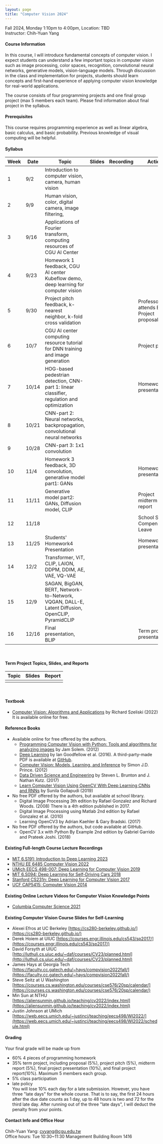 ```yaml
---
layout: page
title: "Computer Vision 2024"
---
```


Fall 2024, Monday 1:10pm to 4:00pm, Location: TBD <br/>
Instructor: Chih-Yuan Yang

#### Course Information

In this course, I will introduce fundamental concepts of computer vision. I expect students can understand a few important topics in computer vision such as image processing, color spaces, recognition, convolutional neural networks, generative models, vision-language models. Through discussion in the class and implementation for projects, students should learn concepts and first-hand experience of applying computer vision knowledge for real-world applications.

The course consists of four programming projects and one final group project (max 5 members each team). Please find information about final project in the syllabus.

#### Prerequisites

This course requires programming experience as well as linear algebra, basic calculus, and basic probability. Previous knowledge of visual computing will be helpful.

#### Syllabus

|Week|Date|Topic                                                                                   |Slides   |Recording | Action |
|---|---|---|---|---|---|
|1   |9/2        | Introduction to computer vision, camera, human vision                           |      |          |                              |
|2   |9/9        | Human vision, color, digital camera, image filtering,                           |      |          |                              |
|3   |9/16       | Applications of Fourier transform, computing resources of CGU AI Center         |      |          |      |
|4   |9/23       | Homework 1 feedback, CGU AI center Kubeflow demo, deep learning for computer vision      |      |          |         |
|5   |9/30       | Project pitch feedback, k-nearest neighbor, k-fold cross validation             |      |        | Professor attends ECCV, Project proposal due         |
|6   |10/7       | CGU AI center computing resource tutorial for DNN training and image generation |      |          | Project pitch                |
|7   |10/14      | HOG-based pedestrian detection, CNN-part 1: linear classifier, regulation and optimization |    |          | Homework2 presentation       |
|8   |10/21      | CNN-part 2: Neural networks, backpropagation, convolutional neural networks     |      |          |                              |
|9   |10/28      | CNN-part 3: 1x1 convolution                                                     |      |          |                              |
|10  |11/4       | Homework 3 feedback, 3D convolution, generative model part1: GANs               |      |          | Homework3 presentation       | 
|11  |11/11      | Generative model part2: GANs, Diffusion model, CLIP                             |      |          | Project midterm report       |
|12  |11/18      |                                                                                 |      |          | School Sports Compensatory Leave   |
|13  |11/25      | Students' Homework4 Presentation                                                |      |          | Homework4 presentation       |
|14  |12/2       | Transformer, ViT, CLIP, LAION, DDPM, DDIM, AE, VAE, VQ-VAE                      |      |          |                              |
|15  |12/9       | SAGAN, BigGAN, BERT, Network-to-Network, VQGAN, DALL-E, Latent Diffusion, OpenCLIP, PyramidCLIP |      |          |     |
|16  |12/16      | Final presentation, BLIP                                                        |      |          | Term project presentation         |

<br/>

#### Term Project Topics, Slides, and Reports

|Topic|Slides   |Report |
|---  |---      |---    |
|     |         |       |

<br/>

#### Textbook
- [Computer Vision: Algorithms and Applications](http://szeliski.org/Book/) by Richard Szeliski (2022) <br/>
It is available online for free.

#### Reference Books
- Available online for free offered by the authors.
  - [Programming Computer Vision with Python: Tools and algorithms for analyzing images](http://programmingcomputervision.com/) by Jam Solem. (2012)
  - [Deep Learning](https://www.deeplearningbook.org/) by Ian Goodfellow et al. (2016). A third-party-made PDF is available at [GitHub](https://github.com/janishar/mit-deep-learning-book-pdf/blob/master/complete-book-bookmarked-pdf/deeplearningbook.pdf).
  - [Computer Vision: Models, Learning, and Inference](http://www.computervisionmodels.com/) by Simon J.D. Prince. (2012)
  - [Data Driven Science and Engineering](http://databookuw.com/databook.pdf) by Steven L. Brunton and J. Nathan Kutz. (2017)
  - [Learn Computer Vision Using OpenCV With Deep Learning CNNs and RNNs](https://link.springer.com/book/10.1007/978-1-4842-4261-2) by Sunila Gollapudi (2019)
- No free PDF offered by the authors, but available at school library.
  - Digital Image Processing 3th edition by Rafael Gonzalez and Richard Woods. (2008) There is a 4th edition published in 2017.
  - Digital Image Processing using Matlab 2nd edition by Rafael Gonzalez et al. (2010)
  - Learning OpenCV3 by Adrian Kaehler & Gary Bradski. (2017)
- No free PDF offered by the authors, but code available at GitHub.
  - OpenCV 3.x with Python By Example 2nd edition by Gabriel Garrido and Prateek Joshi. (2018)
  
#### Existing Full-length Course Lecture Recordings
- [MIT 6.S191: Introduction to Deep Learning 2023](http://introtodeeplearning.com/)
- [NTHU EE 6485 Computer Vision 2022](https://aliensunmin.github.io/teaching/cv2022/index.html)
- [UMich EECS 498-007: Deep Learning for Computer Vision 2019](https://www.youtube.com/playlist?list=PL5-TkQAfAZFbzxjBHtzdVCWE0Zbhomg7r)
- [MIT 6.S094: Deep Learning for Self-Driving Cars 2018](https://www.youtube.com/watch?v=-6INDaLcuJY&list=PLts9ZnoIwN9MJOXSFal2wFImRjfUhmYSP)
- [Stanford CS231n: Deep Learning for Computer Vision 2017](https://www.youtube.com/playlist?list=PL3FW7Lu3i5JvHM8ljYj-zLfQRF3EO8sYv)
- [UCF CAP5415: Computer Vision 2014](https://www.youtube.com/playlist?list=PLd3hlSJsX_ImKP68wfKZJVIPTd8Ie5u-9)

#### Existing Online Lecture Videos for Computer Vision Knowledge Points
- [Columbia Computer Science 2021](https://www.youtube.com/@firstprinciplesofcomputerv3258)

#### Existing Computer Vision Course Slides for Self-Learning
- Alexei Efros at UC Berkeley [https://cs280-berkeley.github.io/](https://cs280-berkeley.github.io/)
- Derek Hoiem at UIUC [https://courses.engr.illinois.edu/cs543/sp2017/](https://courses.engr.illinois.edu/cs543/sp2017/)
- David Forsyth at UIUC [http://luthuli.cs.uiuc.edu/~daf/courses/CV23/planned.html](http://luthuli.cs.uiuc.edu/~daf/courses/CV23/planned.html)
- James Hays at Georgia Tech [https://faculty.cc.gatech.edu/~hays/compvision2022fall/](https://faculty.cc.gatech.edu/~hays/compvision2022fall/)
- Steve Seitz at U Washington [https://courses.cs.washington.edu/courses/cse576/20sp/calendar/](https://courses.cs.washington.edu/courses/cse576/20sp/calendar/)
- Min Sun at NTHU [https://aliensunmin.github.io/teaching/cv2022/index.html](https://aliensunmin.github.io/teaching/cv2022/index.html)
- Justin Johnson at UMich [https://web.eecs.umich.edu/~justincj/teaching/eecs498/WI2022/](https://web.eecs.umich.edu/~justincj/teaching/eecs498/WI2022/schedule.html)

#### Grading
Your final grade will be made up from
- 60% 4 pieces of programming homework
- 35% term project, including proposal (5%), project pitch (5%), midterm report (5%), final project presentation (10%), and final project report(10%). Maximum 5 members each group.
- 5% class participation 
- late policy<br/>
You will lose 10% each day for a late submission. However, you have three "late days" for the whole course. That is to say, the first 24 hours after the due date counts as 1 day, up to 48 hours is two and 72 for the third late day. After running out of the three "late days", I will deduct the penalty from your points.

#### Contact Info and Office Hour
Chih-Yuan Yang: cyyang@cgu.edu.tw <br/>
Office hours: Tue 10:30~11:30 Management Building Room 1416<br/>
